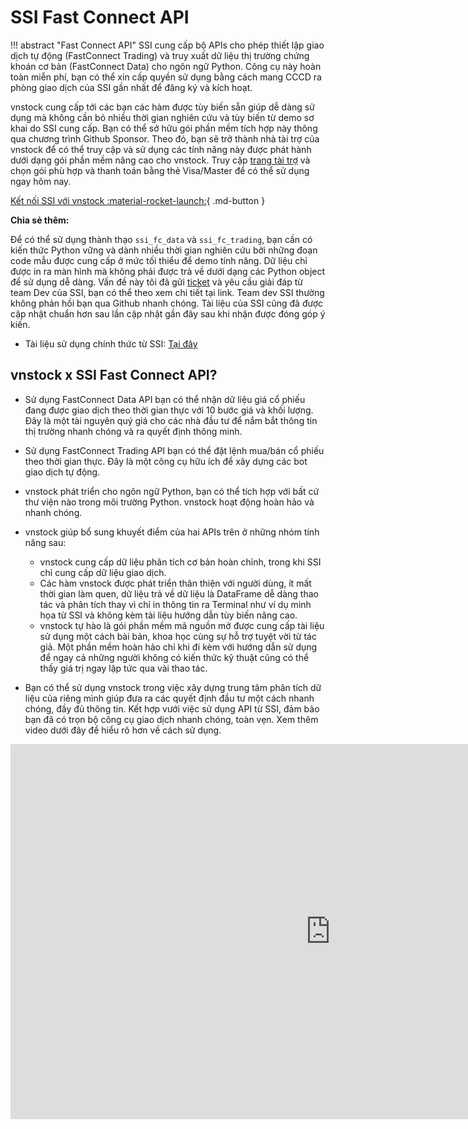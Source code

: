 # SSI Fast Connect API

!!! abstract "Fast Connect API"
    SSI cung cấp bộ APIs cho phép thiết lập giao dịch tự động (FastConnect Trading) và truy xuất dữ liệu thị trường chứng khoán cơ bản (FastConnect Data) cho ngôn ngữ Python. Công cụ này hoàn toàn miễn phí, bạn có thể xin cấp quyền sử dụng bằng cách mang CCCD ra phòng giao dịch của SSI gần nhất để đăng ký và kích hoạt. 
    
vnstock cung cấp tới các bạn các hàm được tùy biến sẵn giúp dễ dàng sử dụng mà không cần bỏ nhiều thời gian nghiên cứu và tùy biến từ demo sơ khai do SSI cung cấp. Bạn có thể sở hữu gói phần mềm tích hợp này thông qua chương trình Github Sponsor. Theo đó, bạn sẽ trở thành nhà tài trợ của vnstock để có thể truy cập và sử dụng các tính năng này được phát hành dưới dạng gói phần mềm nâng cao cho vnstock. Truy cập [trang tài trợ](https://github.com/sponsors/thinh-vu) và chọn gói phù hợp và thanh toán bằng thẻ Visa/Master để có thể sử dụng ngay hôm nay.

[Kết nối SSI với vnstock :material-rocket-launch:](https://github.com/sponsors/thinh-vu){ .md-button }

**Chia sẻ thêm:**

Để có thể sử dụng thành thạo `ssi_fc_data` và `ssi_fc_trading`, bạn cần có kiến thức Python vững và dành nhiều thời gian nghiên cứu bởi những đoạn code mẫu được cung cấp ở mức tối thiểu để demo tính năng. Dữ liệu chỉ được in ra màn hình mà không phải được trả về dưới dạng các Python object để sử dụng dễ dàng. Vấn đề này tôi đã gửi [ticket](https://github.com/SSI-Securities-Corporation/python-fcdata/issues/1) và yêu cầu giải đáp từ team Dev của SSI, bạn có thể theo xem chi tiết tại link. Team dev SSI thường không phản hồi bạn qua Github nhanh chóng. Tài liệu của SSI cũng đã được cập nhật chuẩn hơn sau lần cập nhật gần đây sau khi nhận được đóng góp ý kiến.

- Tài liệu sử dụng chính thức từ SSI: [Tại đây](https://guide.ssi.com.vn/ssi-products/v/tieng-viet/fastconnect-data/du-lieu-streaming)

## vnstock x SSI Fast Connect API?

- Sử dụng FastConnect Data API bạn có thể nhận dữ liệu giá cổ phiếu đang được giao dịch theo thời gian thực với 10 bước giá và khối lượng. Đây là một tài nguyên quý giá cho các nhà đầu tư để nắm bắt thông tin thị trường nhanh chóng và ra quyết định thông minh.

- Sử dụng FastConnect Trading API bạn có thể đặt lệnh mua/bán cổ phiếu theo thời gian thực. Đây là một công cụ hữu ích để xây dựng các bot giao dịch tự động.

- vnstock phát triển cho ngôn ngữ Python, bạn có thể tích hợp với bất cứ thư viện nào trong môi trường Python. vnstock hoạt động hoàn hảo và nhanh chóng.

- vnstock giúp bổ sung khuyết điểm của hai APIs trên ở những nhóm tính năng sau:
    - vnstock cung cấp dữ liệu phân tích cơ bản hoàn chỉnh, trong khi SSI chỉ cung cấp dữ liệu giao dịch.
    - Các hàm vnstock được phát triển thân thiện với người dùng, ít mất thời gian làm quen, dữ liệu trả về dữ liệu là DataFrame dễ dàng thao tác và phân tích thay vì chỉ in thông tin ra Terminal như ví dụ minh họa từ SSI và không kèm tài liệu hướng dẫn tùy biến nâng cao.
    - vnstock tự hào là gói phần mềm mã nguồn mở được cung cấp tài liệu sử dụng một cách bài bản, khoa học cùng sự hỗ trợ tuyệt vời từ tác giả. Một phần mềm hoàn hảo chỉ khi đi kèm với hướng dẫn sử dụng để ngay cả những người không có kiến thức kỹ thuật cũng có thể thấy giá trị ngay lập tức qua vài thao tác.

- Bạn có thể sử dụng vnstock trong việc xây dựng trung tâm phân tích dữ liệu của riêng mình giúp đưa ra các quyết định đầu tư một cách nhanh chóng, đầy đủ thông tin. Kết hợp vưới việc sử dụng API từ SSI, đảm bảo bạn đã có trọn bộ công cụ giao dịch nhanh chóng, toàn vẹn. Xem thêm video dưới đây để hiểu rõ hơn về cách sử dụng.

<iframe width="1024" height="600" src="https://www.youtube.com/embed/mOT7IczFJMo?si=pSo5SUEInzWR0Vam" title="YouTube video player" frameborder="0" allow="accelerometer; autoplay; clipboard-write; encrypted-media; gyroscope; picture-in-picture; web-share" allowfullscreen></iframe>



